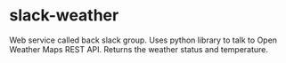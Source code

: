 # slack-weather

Web service called back slack group.  Uses python library to talk to Open Weather Maps REST API.  Returns the weather status and temperature.
